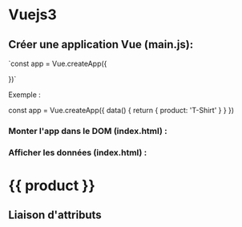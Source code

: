 # Vuejs3

## Créer une application Vue (main.js):

`const app = Vue.createApp({

})`

Exemple :

const app = Vue.createApp({
    data() {
        return {
            product: 'T-Shirt'
        }
    }
})

### Monter l'app dans le DOM (index.html) :

<!-- Mount App -->
<script>
  const mountedApp = app.mount('#app')
</script>

### Afficher les données (index.html) :

<div id="app">
  <h1>{{ product }}</h1>
</div>

## Liaison d'attributs

